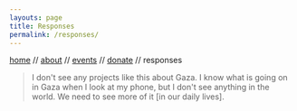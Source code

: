 ```yaml
---
layouts: page
title: Responses
permalink: /responses/
---
```


[home](./index.markdown) //  [about](./about.markdown)  //  [events](./events.markdown)  //  [donate](./donate.markdown)  //  responses
 


> I don't see any projects like this about Gaza. I know what is going on in Gaza when I look at my phone, but I don't see anything in the world. We need to see more of it [in our daily lives].
